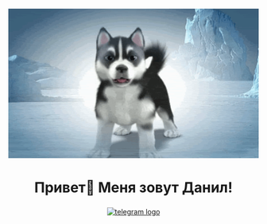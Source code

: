 <br clear="both">

<div align="center">
  <img height="300" width="600" src="https://github.com/danilivan156/danilivan156/blob/main/huskey.gif"  />
</div>

###

<h1 align="center">Привет👋 Меня зовут Данил!</h1>

###

<div align="center">
 
  <a href="[https://t.me/tehnomaniak07](https://t.me/dnlcnd27)" target="_blank">
    <img src="https://img.shields.io/static/v1?message=Telegram&logo=telegram&label=&color=2CA5E0&logoColor=white&labelColor=&style=for-the-badge" height="25" alt="telegram logo"  />
  </a>
</div>

###


###

